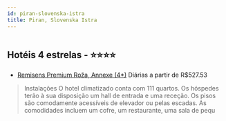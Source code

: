 ```yaml
---
id: piran-slovenska-istra
title: Piran, Slovenska Istra
---
```


<center><img src="http://image1.urlforimages.com/Images/1486181/$Original/1698740530_840X460.JPG" alt="" /></center>


## Hotéis 4 estrelas - ⭐️⭐️⭐️⭐️

-    [Remisens Premium Roža, Annexe (4*)](https://www.hurb.com/hoteis/piran/remisens-premium-roza-annexe-4-JNP-JP395723?cmp=18055) Diárias a partir de R$527.53
   > Instalações
O hotel climatizado conta com 111 quartos. Os hóspedes terão à sua disposição um hall de entrada e uma receção. Os pisos são comodamente acessíveis de elevador ou pelas escadas. As comodidades incluem um cofre, um restaurante, uma sala de pequ
